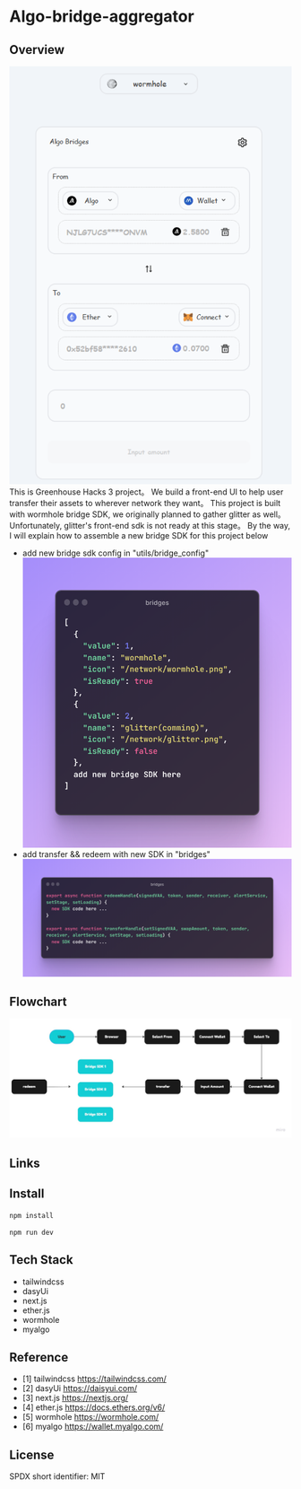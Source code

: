 # Algo-bridge-aggregator

## Overview

![alt ""](/public/demo/overview.png)
This is Greenhouse Hacks 3 project。 We build a front-end UI to help user transfer their assets to wherever network they want。 This project is built with wormhole bridge SDK, we originally planned to gather glitter as well。 Unfortunately, glitter's front-end sdk is not ready at this stage。 By the way, I will explain how to assemble a new bridge SDK for this project below

- add new bridge sdk config in "utils/bridge_config"
  ![alt ""](/public/demo/bridges.png)
- add transfer && redeem with new SDK in "bridges"
  ![alt ""](/public/demo/SDK.png)

## Flowchart

![alt ""](/public/demo/flowchart.jpg)

## Links

## Install

```shell
npm install
```

```shell
npm run dev
```

## Tech Stack

- tailwindcss
- dasyUi
- next.js
- ether.js
- wormhole
- myalgo

## Reference

- [1] tailwindcss <https://tailwindcss.com/>
- [2] dasyUi <https://daisyui.com/>
- [3] next.js <https://nextjs.org/>
- [4] ether.js <https://docs.ethers.org/v6/>
- [5] wormhole <https://wormhole.com/>
- [6] myalgo <https://wallet.myalgo.com/>

## License

SPDX short identifier: MIT
